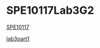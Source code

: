 # SPE10117Lab3G2

[SPE10117](http://personal.cityu.edu.hk/dcywchan/2021SemASPE10117/)

[lab3part1](Lab3part1.txt)

